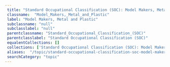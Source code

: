```yaml
--- 
 title: "Standard Occupational Classification (SOC): Model Makers, Metal and Plastic" 
 classname:  "Model_Makers,_Metal_and_Plastic" 
 label: "Model Makers, Metal and Plastic" 
 subclassname: "null" 
 subclasslabel: "null" 
 parentclassname: "Standard_Occupational_Classification_(SOC)" 
 parentclasslabel: "Standard Occupational Classification (SOC)" 
 equalentCollections: [] 
 collections: ['Standard Occupational Classification (SOC): Model Makers, Metal and Plastic']
 aliases:  "/topic/standard-occupational-classification-soc-model-makers-metal-and-plastic"  
 searchCategory: "topic" 
---
```

